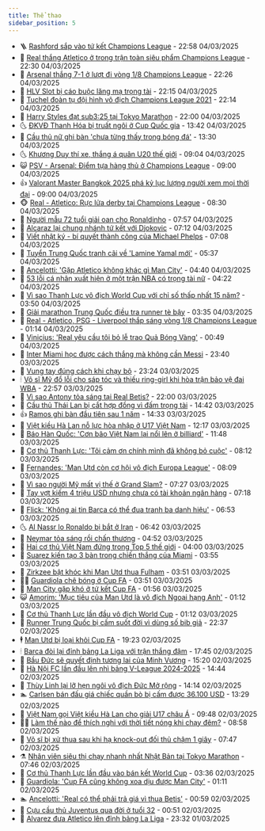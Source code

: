```yaml
---
title: Thể thao
sidebar_position: 5
---
```


<!-- vnexpress-the-thao:START -->
- 🪜 [Rashford sắp vào tứ kết Champions League](https://vnexpress.net/rashford-sap-vao-tu-ket-champions-league-4856874.html) - 22:58 04/03/2025
- 🦩 [Real thắng Atletico ở trong trận toàn siêu phẩm Champions League](https://vnexpress.net/real-thang-atletico-o-trong-tran-toan-sieu-pham-champions-league-4856872.html) - 22:30 04/03/2025
- 🧰 [Arsenal thắng 7-1 ở lượt đi vòng 1/8 Champions League](https://vnexpress.net/arsenal-thang-7-1-o-luot-di-vong-1-8-champions-league-4856871.html) - 22:26 04/03/2025
- 🤗 [HLV Slot bị cáo buộc lăng mạ trọng tài](https://vnexpress.net/hlv-slot-bi-cao-buoc-lang-ma-trong-tai-4856869.html) - 22:15 04/03/2025
- 🥳 [Tuchel đoàn tụ đội hình vô địch Champions League 2021](https://vnexpress.net/tuchel-doan-tu-doi-hinh-vo-dich-champions-league-2021-4856758.html) - 22:14 04/03/2025
- 🦣 [Harry Styles đạt sub3:25 tại Tokyo Marathon](https://vnexpress.net/harry-styles-dat-sub3-25-tai-tokyo-marathon-4856868.html) - 22:00 04/03/2025
- 🌜 [ĐKVĐ Thanh Hóa bị truất ngôi ở Cup Quốc gia](https://vnexpress.net/dkvd-thanh-hoa-bi-truat-ngoi-o-cup-quoc-gia-4856834.html) - 13:42 04/03/2025
- 🫶 [Cầu thủ nữ ghi bàn &#39;chưa từng thấy trong bóng đá&#39;](https://vnexpress.net/cau-thu-nu-ghi-ban-chua-tung-thay-trong-bong-da-4856799.html) - 13:30 04/03/2025
- 🌜 [Khương Duy thí xe, thắng á quân U20 thế giới](https://vnexpress.net/khuong-duy-thi-xe-thang-a-quan-u20-the-gioi-4856624.html) - 09:04 04/03/2025
- 😺 [PSV - Arsenal: Điểm tựa hàng thủ ở Champions League](https://vnexpress.net/psv-arsenal-diem-tua-hang-thu-o-champions-league-4856597.html) - 09:00 04/03/2025
- 👍 [Valorant Master Bangkok 2025 phá kỷ lục lượng người xem mọi thời đại](https://vnexpress.net/valorant-master-bangkok-2025-pha-ky-luc-luong-nguoi-xem-moi-thoi-dai-4856715.html) - 09:00 04/03/2025
- 🐵 [Real - Atletico: Rực lửa derby tại Champions League](https://vnexpress.net/real-atletico-ruc-lua-derby-tai-champions-league-4856663.html) - 08:30 04/03/2025
- 💫 [Người mẫu 72 tuổi giải oan cho Ronaldinho](https://vnexpress.net/nguoi-mau-72-tuoi-giai-oan-cho-ronaldinho-4856383.html) - 07:57 04/03/2025
- 🦆 [Alcaraz lại chung nhánh tứ kết với Djokovic](https://vnexpress.net/alcaraz-lai-chung-nhanh-tu-ket-voi-djokovic-4856665.html) - 07:12 04/03/2025
- 🙉 [Viết nhật ký - bí quyết thành công của Michael Phelps](https://vnexpress.net/viet-nhat-ky-bi-quyet-thanh-cong-cua-michael-phelps-4856540.html) - 07:08 04/03/2025
- 📝 [Tuyển Trung Quốc tranh cãi về &#39;Lamine Yamal mới&#39;](https://vnexpress.net/tuyen-trung-quoc-tranh-cai-ve-lamine-yamal-moi-4856589.html) - 05:37 04/03/2025
- 💯 [Ancelotti: &#39;Gặp Atletico không khác gì Man City&#39;](https://vnexpress.net/ancelotti-gap-atletico-khong-khac-gi-man-city-4856559.html) - 04:40 04/03/2025
- 🌈 [53 lỗi cá nhân xuất hiện ở một trận NBA có trọng tài nữ](https://vnexpress.net/53-loi-ca-nhan-xuat-hien-o-mot-tran-nba-co-trong-tai-nu-4856555.html) - 04:22 04/03/2025
- 🦩 [Vì sao Thanh Lực vô địch World Cup với chỉ số thấp nhất 15 năm?](https://vnexpress.net/vi-sao-thanh-luc-vo-dich-world-cup-voi-chi-so-thap-nhat-15-nam-4856448.html) - 03:50 04/03/2025
- 🐲 [Giải marathon Trung Quốc điều tra runner tè bậy](https://vnexpress.net/giai-marathon-trung-quoc-dieu-tra-runner-te-bay-4856439.html) - 03:35 04/03/2025
- 🌁 [Real - Atletico, PSG - Liverpool thắp sáng vòng 1/8 Champions League](https://vnexpress.net/real-atletico-psg-liverpool-thap-sang-vong-1-8-champions-league-4856418.html) - 01:14 04/03/2025
- 💯 [Vinicius: &#39;Real yêu cầu tôi bỏ lễ trao Quả Bóng Vàng&#39;](https://vnexpress.net/vinicius-real-yeu-cau-toi-bo-le-trao-qua-bong-vang-4856403.html) - 00:49 04/03/2025
- 🌝 [Inter Miami học được cách thắng mà không cần Messi](https://vnexpress.net/inter-miami-hoc-duoc-cach-thang-ma-khong-can-messi-4856394.html) - 23:40 03/03/2025
- 🤖 [Vung tay đúng cách khi chạy bộ](https://vnexpress.net/vung-tay-dung-cach-khi-chay-bo-4855050.html) - 23:24 03/03/2025
- 🕯 [Võ sĩ Mỹ đổ lỗi cho sáp tóc và thiếu ring-girl khi hòa trận bảo vệ đai WBA](https://vnexpress.net/vo-si-my-do-loi-cho-sap-toc-va-thieu-ring-girl-khi-hoa-tran-bao-ve-dai-wba-4856369.html) - 22:57 03/03/2025
- 🧰 [Vì sao Antony tỏa sáng tại Real Betis?](https://vnexpress.net/vi-sao-antony-toa-sang-tai-real-betis-4856355.html) - 22:00 03/03/2025
- 🥳 [Cầu thủ Thái Lan bị cắt hợp đồng vì đấm trọng tài](https://vnexpress.net/cau-thu-thai-lan-bi-cat-hop-dong-vi-dam-trong-tai-4856343.html) - 14:42 03/03/2025
- 👍 [Ramos ghi bàn đầu tiên sau 1 năm](https://vnexpress.net/ramos-ghi-ban-dau-tien-sau-1-nam-4856346.html) - 14:33 03/03/2025
- 💪 [Việt kiều Hà Lan nỗ lực hòa nhập ở U17 Việt Nam](https://vnexpress.net/viet-kieu-ha-lan-no-luc-hoa-nhap-o-u17-viet-nam-4856337.html) - 12:17 03/03/2025
- 👹 [Báo Hàn Quốc: &#39;Cơn bão Việt Nam lại nổi lên ở billiard&#39;](https://vnexpress.net/bao-han-quoc-con-bao-viet-nam-lai-noi-len-o-billiard-4856102.html) - 11:48 03/03/2025
- 🧰 [Cơ thủ Thanh Lực: &#39;Tôi cảm ơn chính mình đã không bỏ cuộc&#39;](https://vnexpress.net/co-thu-thanh-luc-toi-cam-on-chinh-minh-da-khong-bo-cuoc-4856139.html) - 08:12 03/03/2025
- 🚀 [Fernandes: &#39;Man Utd còn cơ hội vô địch Europa League&#39;](https://vnexpress.net/fernandes-man-utd-con-co-hoi-vo-dich-europa-league-4856188.html) - 08:09 03/03/2025
- 🎃 [Vì sao người Mỹ mất vị thế ở Grand Slam?](https://vnexpress.net/vi-sao-nguoi-my-mat-vi-the-o-grand-slam-4856010.html) - 07:27 03/03/2025
- 🧰 [Tay vợt kiếm 4 triệu USD nhưng chưa có tài khoản ngân hàng](https://vnexpress.net/tay-vot-kiem-4-trieu-usd-nhung-chua-co-tai-khoan-ngan-hang-4856179.html) - 07:18 03/03/2025
- 👀 [Flick: &#39;Không ai tin Barca có thể đua tranh ba danh hiệu&#39;](https://vnexpress.net/flick-khong-ai-tin-barca-co-the-dua-tranh-ba-danh-hieu-4856145.html) - 06:53 03/03/2025
- 🌜 [Al Nassr lo Ronaldo bị bắt ở Iran](https://vnexpress.net/al-nassr-lo-ronaldo-bi-bat-o-iran-4856155.html) - 06:42 03/03/2025
- 🫶 [Neymar tỏa sáng rồi chấn thương](https://vnexpress.net/neymar-toa-sang-roi-chan-thuong-4856133.html) - 04:52 03/03/2025
- 🦄 [Hai cơ thủ Việt Nam đứng trong Top 5 thế giới](https://vnexpress.net/hai-co-thu-viet-nam-dung-trong-top-5-the-gioi-4856027.html) - 04:00 03/03/2025
- 🥳 [Suarez kiến tạo 3 bàn trong chiến thắng của Miami](https://vnexpress.net/suarez-kien-tao-3-ban-trong-chien-thang-cua-miami-4856042.html) - 03:55 03/03/2025
- 🐲 [Zirkzee bật khóc khi Man Utd thua Fulham](https://vnexpress.net/zirkzee-bat-khoc-khi-man-utd-thua-fulham-4855958.html) - 03:51 03/03/2025
- 🧑‍🏫 [Guardiola chê bóng ở Cup FA](https://vnexpress.net/guardiola-che-bong-o-cup-fa-4856073.html) - 03:51 03/03/2025
- 🤔 [Man City gặp khó ở tứ kết Cup FA](https://vnexpress.net/man-city-gap-kho-o-tu-ket-cup-fa-4855994.html) - 01:56 03/03/2025
- 😺 [Amorim: &#39;Mục tiêu của Man Utd là vô địch Ngoại hạng Anh&#39;](https://vnexpress.net/amorim-muc-tieu-cua-man-utd-la-vo-dich-ngoai-hang-anh-4855929.html) - 01:12 03/03/2025
- 💪 [Cơ thủ Thanh Lực lần đầu vô địch World Cup](https://vnexpress.net/co-thu-thanh-luc-lan-dau-vo-dich-world-cup-4855956.html) - 01:12 03/03/2025
- 💼 [Runner Trung Quốc bị cấm suốt đời vì dùng số bib giả](https://vnexpress.net/runner-trung-quoc-bi-cam-suot-doi-vi-dung-so-bib-gia-4855915.html) - 22:37 02/03/2025
- 🕴 [Man Utd bị loại khỏi Cup FA](https://vnexpress.net/man-utd-bi-loai-khoi-cup-fa-4855914.html) - 19:23 02/03/2025
- 🕯 [Barca đòi lại đỉnh bảng La Liga với trận thắng đậm](https://vnexpress.net/barca-doi-lai-dinh-bang-la-liga-voi-tran-thang-dam-4855912.html) - 17:45 02/03/2025
- 📝 [Bầu Đức sẽ quyết định tương lai của Minh Vương](https://vnexpress.net/bau-duc-se-quyet-dinh-tuong-lai-cua-minh-vuong-4855897.html) - 15:20 02/03/2025
- 🧐 [Hà Nội FC lần đầu lên nhì bảng V-League 2024-2025](https://vnexpress.net/ha-noi-fc-lan-dau-len-nhi-bang-v-league-2024-2025-4855888.html) - 14:44 02/03/2025
- 🙉 [Thùy Linh lại lỡ hẹn ngôi vô địch Đức Mở rộng](https://vnexpress.net/thuy-linh-lai-lo-hen-ngoi-vo-dich-duc-mo-rong-4855891.html) - 14:14 02/03/2025
- 🏊 [Carlsen bán đấu giá chiếc quần bò bị cấm được 36.100 USD](https://vnexpress.net/carlsen-ban-dau-gia-chiec-quan-bo-bi-cam-duoc-36-100-usd-4855855.html) - 13:29 02/03/2025
- 🌊 [Việt Nam gọi Việt kiều Hà Lan cho giải U17 châu Á](https://vnexpress.net/viet-nam-goi-viet-kieu-ha-lan-cho-giai-u17-chau-a-4855850.html) - 09:48 02/03/2025
- 👨‍🏫 [Làm thế nào để thích nghi với thời tiết nóng khi chạy đêm?](https://vnexpress.net/lam-the-nao-de-thich-nghi-voi-thoi-tiet-nong-khi-chay-dem-4853034.html) - 08:58 02/03/2025
- 🥷 [Võ sĩ bị xử thua sau khi hạ knock-out đối thủ chậm 1 giây](https://vnexpress.net/vo-si-bi-xu-thua-sau-khi-ha-knock-out-doi-thu-cham-1-giay-4855797.html) - 07:47 02/03/2025
- ⚗️ [Nhân viên siêu thị chạy nhanh nhất Nhật Bản tại Tokyo Marathon](https://vnexpress.net/nhan-vien-sieu-thi-chay-nhanh-nhat-nhat-ban-tai-tokyo-marathon-4855814.html) - 07:46 02/03/2025
- 🌮 [Cơ thủ Thanh Lực lần đầu vào bán kết World Cup](https://vnexpress.net/co-thu-thanh-luc-lan-dau-vao-ban-ket-world-cup-4855771.html) - 03:36 02/03/2025
- 🤩 [Guardiola: &#39;Cup FA cũng không xoa dịu được Man City&#39;](https://vnexpress.net/guardiola-cup-fa-cung-khong-xoa-diu-duoc-man-city-4855720.html) - 01:11 02/03/2025
- 🏊 [Ancelotti: &#39;Real có thể phải trả giá vì thua Betis&#39;](https://vnexpress.net/ancelotti-real-co-the-phai-tra-gia-vi-thua-betis-4855722.html) - 00:59 02/03/2025
- 🐎 [Cựu cầu thủ Juventus qua đời ở tuổi 32](https://vnexpress.net/cuu-cau-thu-juventus-qua-doi-o-tuoi-32-4855724.html) - 00:51 02/03/2025
- 💫 [Alvarez đưa Atletico lên đỉnh bảng La Liga](https://vnexpress.net/alvarez-dua-atletico-len-dinh-bang-la-liga-4855719.html) - 23:32 01/03/2025<!-- vnexpress-the-thao:END -->
